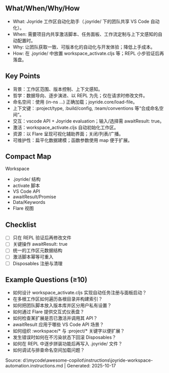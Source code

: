 ## What/When/Why/How
- What: Joyride 工作区自动化助手（.joyride/ 下的团队共享 VS Code 自动化）。
- When: 需要项目内共享激活脚本、任务面板、工作流定制与上下文感知的自动配置时。
- Why: 让团队获取一致、可版本化的自动化与开发体验；降低上手成本。
- How: 在 .joyride/ 中放置 workspace_activate.cljs 等；REPL 小步验证后再落盘。

## Key Points
- 背景：工作区范围、版本控制、上下文感知。
- 哲学：数据导向、逐步演进、以 REPL 为先；仅在请求时修改文件。
- 命名空间：使用 (in-ns ...) 正确加载；joyride.core/load-file。
- 上下文键：:project/type, :build/config, :team/conventions 等“合成命名空间”。
- 交互：vscode API + Joyride evaluation；输入/选择需 awaitResult: true。
- 激活：workspace_activate.cljs 自动初始化工作区。
- 资源：以 Flare 呈现可视化辅助界面；关闭/列表/广播。
- 可维护性：扁平化数据建模；函数参数使用 map 便于扩展。

## Compact Map
Workspace
- .joyride/ 结构
- activate 脚本
- VS Code API
- awaitResult/Promise
- Data/Keywords
- Flare 视图

## Checklist
- [ ] 只在 REPL 验证后再修改文件
- [ ] 关键操作 awaitResult: true
- [ ] 统一的工作区元数据结构
- [ ] 激活脚本幂等可重入
- [ ] Disposables 注册与清理

## Example Questions (≥10)
- 如何设计 workspace_activate.cljs 实现自动任务注册与面板启动？
- 在多根工作区如何遍历各根目录并构建索引？
- 如何把团队脚本放入版本库并区分用户私有设置？
- 如何通过 Flare 提供交互式仪表盘？
- 如何检查某扩展是否已激活并调用其 API？
- awaitResult 应用于哪些 VS Code API 场景？
- 如何组织 :workspace/* 与 :project/* 关键字以便扩展？
- 发生错误时如何在不污染状态下回滚 Disposables？
- 如何在 REPL 中逐步拼装功能后再写入 .joyride/ 文件？
- 如何调试与排查命名空间加载问题？

Source: d:\mycode\awesome-copilot\instructions\joyride-workspace-automation.instructions.md | Generated: 2025-10-17
